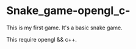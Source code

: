 # Snake_game-opengl_c-
This is my first game. It's a basic snake game. 

This require opengl && c++.
